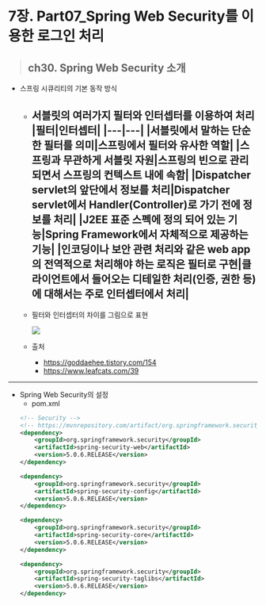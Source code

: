 # 7장. Part07_Spring Web Security를 이용한 로그인 처리
> ## ch30. Spring Web Security 소개
- 스프링 시큐리티의 기본 동작 방식
  - 서블릿의 여러가지 필터와 인터셉터를 이용하여 처리
    |필터|인터셉터|
    |---|---|
    |서블릿에서 말하는 단순한 필터를 의미|스프링에서 필터와 유사한 역할|
    |스프링과 무관하게 서블릿 자원|스프링의 빈으로 관리되면서 스프링의 컨텍스트 내에 속함|
    |Dispatcher servlet의 앞단에서 정보를 처리|Dispatcher servlet에서 Handler(Controller)로 가기 전에 정보를 처리|
    |J2EE 표준 스펙에 정의 되어 있는 기능|Spring Framework에서 자체적으로 제공하는 기능|
    |인코딩이나 보안 관련 처리와 같은 web app의 전역적으로 처리해야 하는 로직은 필터로 구현|클라이언트에서 들어오는 디테일한 처리(인증, 권한 등)에 대해서는 주로 인터셉터에서 처리|
    -------
  - 필터와 인터셉터의 차이를 그림으로 표현

    <img src="https://img1.daumcdn.net/thumb/R1280x0/?scode=mtistory2&fname=http%3A%2F%2Fcfile24.uf.tistory.com%2Fimage%2F2564124C588F496C01B966">

  - 출처
    - https://goddaehee.tistory.com/154
    - https://www.leafcats.com/39
------------
- Spring Web Security의 설정
  - pom.xml
  ```xml
  <!-- Security -->
  <!-- https://mvnrepository.com/artifact/org.springframework.security/spring-security-core -->
  <dependency>
      <groupId>org.springframework.security</groupId>
      <artifactId>spring-security-web</artifactId>
      <version>5.0.6.RELEASE</version>
  </dependency>
  
  <dependency>
      <groupId>org.springframework.security</groupId>
      <artifactId>spring-security-config</artifactId>
      <version>5.0.6.RELEASE</version>
  </dependency>
  
  <dependency>
      <groupId>org.springframework.security</groupId>
      <artifactId>spring-security-core</artifactId>
      <version>5.0.6.RELEASE</version>
  </dependency>
  
  <dependency>
      <groupId>org.springframework.security</groupId>
      <artifactId>spring-security-taglibs</artifactId>
      <version>5.0.6.RELEASE</version>
  </dependency>
  ```